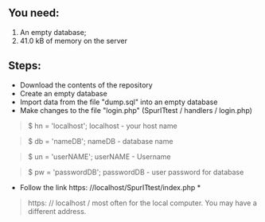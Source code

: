 
## You need:
1. An empty database;
1. 41.0 kB of memory on the server

## Steps:
* Download the contents of the repository
* Create an empty database
* Import data from the file "dump.sql" into an empty database
* Make changes to the file "login.php" (SpurITtest / handlers / login.php)

>  $ hn = 'localhost'; localhost - your host name

>  $ db = 'nameDB'; nameDB - database name

>  $ un = 'userNAME'; userNAME - Username

>  $ pw = 'passwordDB'; passwordDB - user password for database

* Follow the link https: //localhost/SpurITtest/index.php *


 > https: // localhost / most often for the local computer. You may have a different address.
